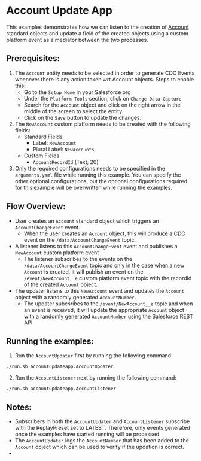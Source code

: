 # Account Update App

This examples demonstrates how we can listen to the creation of [Account](https://developer.salesforce.com/docs/atlas.en-us.object_reference.meta/object_reference/sforce_api_objects_account.htm) standard objects and update a field of the created objects using a custom platform event as a mediator between the two processes.

## Prerequisites:
1. The `Account` entity needs to be selected in order to generate CDC Events whenever there is any action taken wrt Account objects. Steps to enable this:
    * Go to the `Setup Home` in your Salesforce org
    * Under the `Platform Tools` section, click on `Change Data Capture`
    * Search for the `Account` object and click on the right arrow in the middle of the screen to select the entity.
    * Click on the `Save` button to update the changes.
2. The `NewAccount` custom platform needs to be created with the following fields:
    - Standard Fields
        - Label: `NewAccount`
        - Plural Label: `NewAccounts`
    - Custom Fields
        - `AccountRecordId` (Text, 20)
3. Only the required configurations needs to be specified in the `arguments.yaml` file while running this example. You can specify the other optional configurations, but the optional configurations required for this example will be overwritten while running the examples.

## Flow Overview:
* User creates an `Account` standard object which triggers an `AccountChangeEvent` event.
  * When the user creates an `Account` object, this will produce a CDC event on the `/data/AccountChangeEvent` topic.
* A listener listens to this `AccountChangeEvent` event and publishes a `NewAccount` custom platform event
  * The listener subscribes to the events on the `/data/AccountChangeEvent` topic and only in the case when a new `Account` is created, it will publish an event on the `/event/NewAccount__e` custom platform event topic with the recordId of the created `Account` object. 
* The updater listens to this `NewAccount` event and updates the `Account` object with a randomly generated `AccountNumber`.
  * The updater subcsribes to the `/event/NewAccount__e` topic and when an event is received, it will update the appropriate `Account` object with a randomly generated `AccountNumber` using the Salesforce REST API.  

## Running the examples:
1. Run the `AccountUpdater` first by running the following command:
```
./run.sh accountupdateapp.AccountUpdater
```
2. Run the `AccountListener` next by running the following command:
```
./run.sh accountupdateapp.AccountListener
```

## Notes:
* Subscribers in both the `AccountUpdater` and `AccountListener` subscribe with the ReplayPreset set to LATEST. Therefore, only events generated once the examples have started running will be processed
* The `AccountUpdater` logs the `AccountNumber` that has been added to the `Account` object which can be used to verify if the updation is correct.
* 